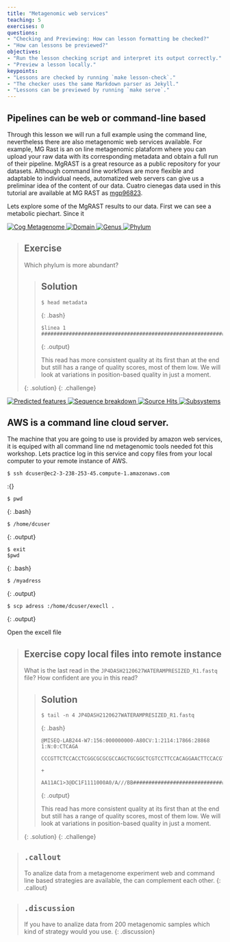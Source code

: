 ```yaml
---
title: "Metagenomic web services"
teaching: 5
exercises: 0
questions:
- "Checking and Previewing: How can lesson formatting be checked?"
- "How can lessons be previewed?"
objectives:
- "Run the lesson checking script and interpret its output correctly."
- "Preview a lesson locally."
keypoints:
- "Lessons are checked by running `make lesson-check`."
- "The checker uses the same Markdown parser as Jekyll."
- "Lessons can be previewed by running `make serve`."
---
```



## Pipelines can be web or command-line based
Through this lesson we will run a full example using the command line, nevertheless there are also metagenomic web services available. For example, MG Rast is an on line metagenomic plataform where you can upload your raw data with its corresponding metadata and obtain a full run of their pipeline. MgRAST is a great resource as a public repository for your datasets. Although command line workflows are more flexible and adaptable to individual needs, automatized web servers can give us a preliminar idea of the content of our data. Cuatro cienegas data used in this tutorial are available at MG RAST as [mgp96823](https://www.mg-rast.org/mgmain.html?mgpage=project&project=mgp96823). 


Lets explore some of the MgRAST results to our data. First we can see a metabolic piechart. Since it 
 
 <a href="{{ page.root }}/fig/md-02-mgm4913055.3_cog.png">
  <img src="{{ page.root }}/fig/md-02-mgm4913055.3_cog.png" alt="Cog Metagenome" />
</a>

<a href="{{ page.root }}/fig/md-02-mgm4913055.3_domain.png">
  <img src="{{ page.root }}/fig/md-02-mgm4913055.3_domain.png" alt="Domain" />
</a>

 
 <a href="{{ page.root }}/fig/md-02-mgm4913055.3_genus.png">
  <img src="{{ page.root }}/fig/md-02-mgm4913055.3_genus.png" alt="Genus" />
</a>

<a href="{{ page.root }}/fig/md-02-mgm4913055.3_phylum.png">
  <img src="{{ page.root }}/fig/md-02-mgm4913055.3_phylum.png" alt="Phylum" />
</a>

 > ## Exercise
> 
> Which phylum is more abundant?
> 
> 
>> ## Solution
>> ~~~
>> $ head metadata
>> ~~~
>> {: .bash}
>> 
>> ~~~
>> $linea 1
>>##########################################################################          
>> ~~~
>> {: .output}
>> 
>> This read has more consistent quality at its first than at the end
>> but still has a range of quality scores, 
>> most of them low. We will look at variations in position-based quality
>> in just a moment.
>> 
> {: .solution}
{: .challenge}

 <a href="{{ page.root }}/fig/md-02-mgm4913055.3_predicted_features.png">
  <img src="{{ page.root }}/fig/md-02-mgm4913055.3_predicted_features.png" alt="Predicted features" />
</a>

<a href="{{ page.root }}/fig/md-02-mgm4913055.3_sequence_breakdown.png">
  <img src="{{ page.root }}/fig/md-02-mgm4913055.3_sequence_breakdown.png" alt="Sequence breakdown" />
</a>

<a href="{{ page.root }}/fig/md-02-mgm4913055.3_source_hits_distribution.png">
  <img src="{{ page.root }}/fig/md-02-mgm4913055.3_source_hits_distribution.png" alt="Source Hits" />
</a>

<a href="{{ page.root }}/fig/md-02-mgm4913055.3_subsystems.png">
  <img src="{{ page.root }}/fig/md-02-mgm4913055.3_subsystems.png" alt="Subsystems" />
</a>

## AWS is a command line cloud server. 
The machine that you are going to use is provided by amazon web services, it is equiped with all 
command line nd metagenomic tools needed fot this workshop. Lets practice log in this service and 
copy files from your local computer to your remote instance of AWS.  

~~~
$ ssh dcuser@ec2-3-238-253-45.compute-1.amazonaws.com 
~~~
:{} 

~~~
$ pwd 
~~~
{: .bash}

~~~
$ /home/dcuser  
~~~
{: .output}


~~~
$ exit
$pwd
~~~
{: .bash}

~~~
$ /myadress
~~~
{: .output}

~~~
$ scp adress :/home/dcuser/execll .
~~~
{: .output}

 Open the excell file 
 
> ## Exercise copy local files into remote instance
> 
> What is the last read in the `JP4DASH2120627WATERAMPRESIZED_R1.fastq ` file? How confident
> are you in this read? 
> 
>> ## Solution
>> ~~~
>> $ tail -n 4 JP4DASH2120627WATERAMPRESIZED_R1.fastq
>> ~~~
>> {: .bash}
>> 
>> ~~~
>>@MISEQ-LAB244-W7:156:000000000-A80CV:1:2114:17866:28868 1:N:0:CTCAGA
>>
>>CCCGTTCTCCACCTCGGCGCGCGCCAGCTGCGGCTCGTCCTTCCACAGGAACTTCCACGTCGCCGTCAGCCGCGACACGTTCTCCCCCCTCGCATGCTCGTCCTGTCTCTCGTGCTTGGCCGACGCCTGCGCCTCGCACTGCGCCCGCTCGGTGTCGTTCATGTTGATCTTCACCGTGGCGTGCATGAAGCGGTTCCCGGCCTCGTCGCCACCCACGCCATCCGCGTCGGCCAGCCACTCTCACTGCTCGC
>>
>>+
>>
>>AA11AC1>3@DC1F1111000A0/A///BB#############################################################################################################################################################################################################################          
>> ~~~
>> {: .output}
>> 
>> This read has more consistent quality at its first than at the end
>> but still has a range of quality scores, 
>> most of them low. We will look at variations in position-based quality
>> in just a moment.
>> 
> {: .solution}
{: .challenge}


> ## `.callout`
>
> To analize data from a metagenome experiment web and command line based strategies are available, the can complement each other.
{: .callout}


> ## `.discussion`
>
> If you have to analize data from 200 metagenomic samples which kind of strategy would you use.
{: .discussion}

